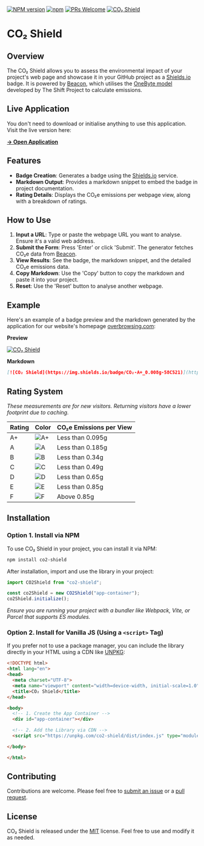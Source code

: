 [![NPM version](https://img.shields.io/npm/v/co2-shield.svg)](https://www.npmjs.com/package/co2-shield)
[![npm](https://img.shields.io/npm/dt/co2-shield.svg)](https://www.npmtrends.com/co2-shield)
[![PRs Welcome](https://img.shields.io/badge/PRs-welcome-brightgreen.svg)](https://egghead.io/courses/how-to-contribute-to-an-open-source-project-on-github)
[![CO₂ Shield](https://img.shields.io/badge/CO₂-A+_0.008g-58C521)](https://overbrowsing.com/projects/co2-shield)

# CO₂ Shield

## Overview

The CO₂ Shield allows you to assess the environmental impact of your project's web page and showcase it in your GitHub project as a [Shields.io](https://shields.io") badge. It is powered by [Beacon](https://digitalbeacon.co), which utilises the [OneByte model](https://theshiftproject.org/en/lean-ict-2) developed by The Shift Project to calculate emissions.

## Live Application

You don't need to download or initialise anything to use this application. Visit the live version here:

[**→ Open Application**](https://overbrowsing.com/projects/co2-shield)

## Features

- **Badge Creation**: Generates a badge using the [Shields.io](https://shields.io) service.
- **Markdown Output**: Provides a markdown snippet to embed the badge in project documentation.
- **Rating Details**: Displays the CO₂e emissions per webpage view, along with a breakdown of ratings.

## How to Use

1. **Input a URL**: Type or paste the webpage URL you want to analyse. Ensure it's a valid web address.
2. **Submit the Form**: Press 'Enter' or click 'Submit'. The generator fetches CO₂e data from [Beacon](https://digitalbeacon.co).
3. **View Results**: See the badge, the markdown snippet, and the detailed CO₂e emissions data.
4. **Copy Markdown**: Use the 'Copy' button to copy the markdown and paste it into your project.
5. **Reset**: Use the 'Reset' button to analyse another webpage.

## Example

Here's an example of a badge preview and the markdown generated by the application for our website's homepage [overbrowsing.com](https://overbrowsing.com):

**Preview**

[![CO₂ Shield](https://img.shields.io/badge/CO₂-A+_0.008g-58C521)](https://overbrowsing.com/projects/co2-shield)

**Markdown**

```markdown
[![CO₂ Shield](https://img.shields.io/badge/CO₂-A+_0.008g-58C521)](https://overbrowsing.com/projects/co2-shield)
```

## Rating System

*These measurements are for new visitors. Returning visitors have a lower footprint due to caching.*

| Rating | Color                                                           | CO₂e Emissions per View |
| ------ | --------------------------------------------------------------- | ----------------------- |
| A+     | ![A+](https://via.placeholder.com/15/58C521/000000?text=+ "A+") | Less than 0.095g        |
| A      | ![A](https://via.placeholder.com/15/20AE69/000000?text=+ "A")   | Less than 0.185g        |
| B      | ![B](https://via.placeholder.com/15/2D8EAC/000000?text=+ "B")   | Less than 0.34g         |
| C      | ![C](https://via.placeholder.com/15/C89806/000000?text=+ "C")   | Less than 0.49g         |
| D      | ![D](https://via.placeholder.com/15/C05328/000000?text=+ "D")   | Less than 0.65g         |
| E      | ![E](https://via.placeholder.com/15/B71E1E/000000?text=+ "E")   | Less than 0.85g         |
| F      | ![F](https://via.placeholder.com/15/652A2A/000000?text=+ "F")   | Above 0.85g             |

## Installation

### Option 1. Install via NPM

To use CO₂ Shield in your project, you can install it via NPM:

```bash
npm install co2-shield
```

After installation, import and use the library in your project:

```javascript
import CO2Shield from "co2-shield";

const co2Shield = new CO2Shield("app-container");
co2Shield.initialize();
```

*Ensure you are running your project with a bundler like Webpack, Vite, or Parcel that supports ES modules.*

### Option 2. Install for Vanilla JS (Using a `<script>` Tag)

If you prefer not to use a package manager, you can include the library directly in your HTML using a CDN like [UNPKG](https://unpkg.com):

```html
<!DOCTYPE html>
<html lang="en">
<head>
  <meta charset="UTF-8">
  <meta name="viewport" content="width=device-width, initial-scale=1.0">
  <title>CO₂ Shield</title>
</head>

<body>
  <!-- 1. Create the App Container -->
  <div id="app-container"></div>

  <!-- 2. Add the Library via CDN -->
  <script src="https://unpkg.com/co2-shield/dist/index.js" type="module"></script>

</body>

</html>
```

## Contributing

Contributions are welcome. Please feel free to [submit an issue](https://github.com/overbrowsing/co2-shield/issues) or a [pull request](https://github.com/overbrowsing/co2-shield/pulls).

## License

CO₂ Shield is released under the [MIT](/LICENSE) license. Feel free to use and modify it as needed.